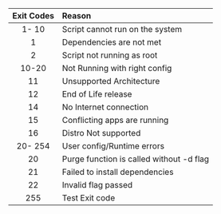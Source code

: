 | Exit Codes | Reason |
|:----------:|:-------|
| 1- 10 | Script cannot run on the system |
|  1 | Dependencies are not met |
|  2 | Script not running as root |
| 10-20 | Not Running with right config |
| 11 | Unsupported Architecture |
| 12 | End of Life release |
| 14 | No Internet connection |
| 15 | Conflicting apps are running |
| 16 | Distro Not supported |
| 20- 254 | User config/Runtime errors |
| 20 | Purge function is  called without -d flag |
| 21 | Failed to install dependencies |
| 22 | Invalid flag passed |
| 255 | Test Exit code |
